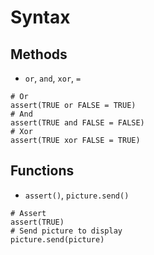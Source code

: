 # Syntax

## Methods
- `or`, `and`, `xor`, `=`

```
# Or
assert(TRUE or FALSE = TRUE)
# And
assert(TRUE and FALSE = FALSE)
# Xor
assert(TRUE xor FALSE = TRUE)
```

## Functions
- `assert()`, `picture.send()`

```
# Assert
assert(TRUE)
# Send picture to display
picture.send(picture)
```
